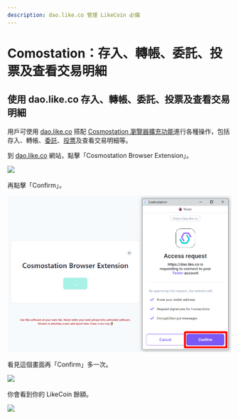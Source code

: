 ```yaml
---
description: dao.like.co 管理 LikeCoin 必備
---
```


# Comostation：存入、轉帳、委託、投票及查看交易明細

## 使用 dao.like.co 存入、轉帳、委託、投票及查看交易明細 <a href="#dao-like-co" id="dao-like-co"></a>

用戶可使用 [dao.like.co](https://dao.like.co/) 搭配 [Cosmostation 瀏覽器擴充功能](how-to-install-cosmostation-extension.md)進行各種操作，包括存入、轉帳、[委託](../../stake/)、[投票](../../governance/direct-vote.md)及查看交易明細等。

到 [dao.like.co](https://dao.like.co/) 網站，點擊「Cosmostation Browser Extension」。

![](<../../../.gitbook/assets/Comostation dao.like.co 1.png>)

再點擊「Confirm」。

![](<../../../.gitbook/assets/Comostation dao.like.co 2.png>)

看見這個畫面再「Confirm」多一次。

![](<../../../.gitbook/assets/Comostation dao.like.co 3.png>)

你會看到你的 LikeCoin 餘額。

![](<../../../.gitbook/assets/Comostation dao.like.co 4.png>)
